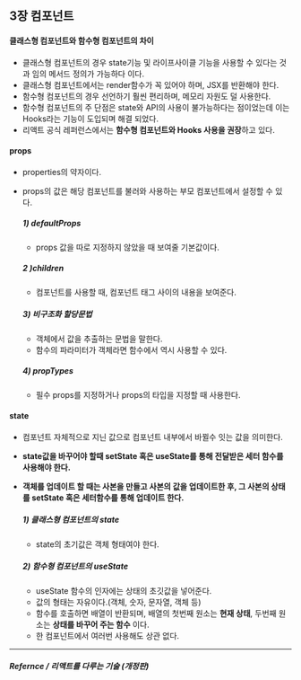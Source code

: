 ## 3장 컴포넌트

#### 클래스형 컴포넌트와 함수형 컴포넌트의 차이

- 클래스형 컴포넌트의 경우 state기능 및 라이프사이클 기능을 사용할 수 있다는 것과 임의 메서드 정의가 가능하다 이다.
- 클래스형 컴포넌트에서는 render함수가 꼭 있어야 하며, JSX를 반환해야 한다.
- 함수형 컴포넌트의 경우 선언하기 훨씬 편리하며, 메모리 자원도 덜 사용한다.
- 함수형 컴포넌트의 주 단점은 state와 API의 사용이 불가능하다는 점이었는데 이는 Hooks라는 기능이 도입되며 해결 되었다.
- 리액트 공식 레퍼런스에서는 **함수형 컴포넌트와 Hooks 사용을 권장**하고 있다.



#### props

- properties의 약자이다.

- props의 값은 해당 컴포넌트를 불러와 사용하는 부모 컴포넌트에서 설정할 수 있다.

  ##### 1) defaultProps

  - props 값을 따로 지정하지 않았을 때 보여줄 기본값이다.

  ##### 2 )children

  - 컴포넌트를 사용할 때, 컴포넌트 태그 사이의 내용을 보여준다.

  ##### 3) 비구조화 할당문법

  - 객체에서 값을 추출하는 문법을 말한다.
  - 함수의 파라미터가 객체라면 함수에서 역시 사용할 수 있다.

  ##### 4) propTypes

  - 필수 props를 지정하거나 props의 타입을 지정할 때 사용한다.




####  state

- 컴포넌트 자체적으로 지닌 값으로 컴포넌트 내부에서 바뀔수 잇는 값을 의미한다.

- **state값을 바꾸어야 할때 setState 혹은 useState를 통해 전달받은 세터 함수를 사용해야 한다.**

- **객체를 업데이트 할 때는 사본을 만들고 사본의 값을 업데이트한 후, 그 사본의 상태를 setState 혹은 세터함수를 통해 업데이트 한다.**

  ##### 1) 클래스형 컴포넌트의 state

  - state의 초기값은 객체 형태여야 한다.
  
  ##### 2) 함수형 컴포넌트의 useState
  
  - useState 함수의 인자에는 상태의 초깃값을 넣어준다.
  - 값의 형태는 자유이다.(객체, 숫자, 문자열, 객체 등)
  - 함수를 호출하면 배열이 반환되며, 배열의 첫번째 원소는 **현재 상태**, 두번째 원소는 **상태를 바꾸어 주는 함수** 이다.
  - 한 컴포넌트에서 여러번 사용해도 상관 없다.



<hr>

##### Refernce /  리액트를 다루는 기술 (개정판)

